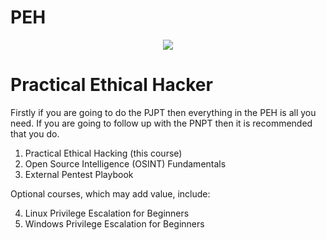 # PEH
<p align="center">
<img src="https://i.imgur.com/rK1wnlY.jpeg"/>
</p>

<h1>Practical Ethical Hacker</h1>
Firstly if you are going to do the PJPT then everything in the PEH is all you need. If you are going to follow up with the PNPT then it is recommended that you do.


1. Practical Ethical Hacking (this course)
2. Open Source Intelligence (OSINT) Fundamentals
3. External Pentest Playbook

Optional courses, which may add value, include:

4. Linux Privilege Escalation for Beginners
5. Windows Privilege Escalation for Beginners
